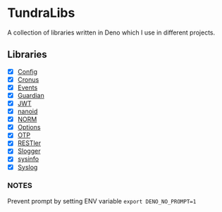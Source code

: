 # TundraLibs

A collection of libraries written in Deno which I use in different projects.

## Libraries

- [x] [Config](./config/README.md)
- [x] [Cronus](./cronus/README.md)
- [x] [Events](./events/README.md)
- [x] [Guardian](./guardian/README.md)
- [x] [JWT](./jwt/README.md)
- [x] [nanoid](./nanoid/README.md)
- [x] [NORM](./norm/README.md)
- [x] [Options](./options/README.md)
- [x] [OTP](./otp/README.md)
- [x] [RESTler](./restler/README.md)
- [x] [Slogger](./slogger/README.md)
- [x] [sysinfo](./sysinfo/README.md)
- [x] [Syslog](./syslog/README.md)

### NOTES

Prevent prompt by setting ENV variable `export DENO_NO_PROMPT=1`
